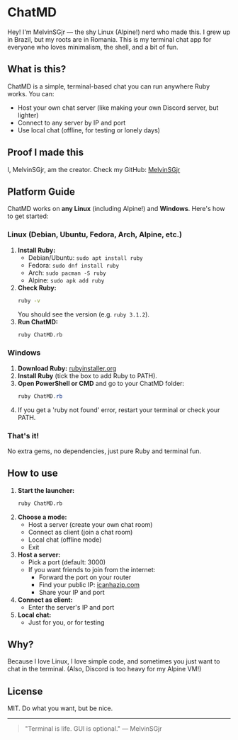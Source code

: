 # ChatMD

Hey! I'm MelvinSGjr — the shy Linux (Alpine!) nerd who made this. I grew up in Brazil, but my roots are in Romania. This is my terminal chat app for everyone who loves minimalism, the shell, and a bit of fun.

## What is this?
ChatMD is a simple, terminal-based chat you can run anywhere Ruby works. You can:
- Host your own chat server (like making your own Discord server, but lighter)
- Connect to any server by IP and port
- Use local chat (offline, for testing or lonely days)

## Proof I made this
I, MelvinSGjr, am the creator. Check my GitHub: [MelvinSGjr](https://github.com/MelvinSGjr)

## Platform Guide
ChatMD works on **any Linux** (including Alpine!) and **Windows**. Here's how to get started:

### Linux (Debian, Ubuntu, Fedora, Arch, Alpine, etc.)
1. **Install Ruby:**
   - Debian/Ubuntu: `sudo apt install ruby`
   - Fedora: `sudo dnf install ruby`
   - Arch: `sudo pacman -S ruby`
   - Alpine: `sudo apk add ruby`
2. **Check Ruby:**
   ```sh
   ruby -v
   ```
   You should see the version (e.g. `ruby 3.1.2`).
3. **Run ChatMD:**
   ```sh
   ruby ChatMD.rb
   ```

### Windows
1. **Download Ruby:** [rubyinstaller.org](https://rubyinstaller.org/)
2. **Install Ruby** (tick the box to add Ruby to PATH).
3. **Open PowerShell or CMD** and go to your ChatMD folder:
   ```powershell
   ruby ChatMD.rb
   ```
4. If you get a 'ruby not found' error, restart your terminal or check your PATH.

### That's it!
No extra gems, no dependencies, just pure Ruby and terminal fun.

## How to use
1. **Start the launcher:**
   ```sh
   ruby ChatMD.rb
   ```
2. **Choose a mode:**
   - Host a server (create your own chat room)
   - Connect as client (join a chat room)
   - Local chat (offline mode)
   - Exit
3. **Host a server:**
   - Pick a port (default: 3000)
   - If you want friends to join from the internet:
     - Forward the port on your router
     - Find your public IP: [icanhazip.com](https://icanhazip.com/)
     - Share your IP and port
4. **Connect as client:**
   - Enter the server's IP and port
5. **Local chat:**
   - Just for you, or for testing

## Why?
Because I love Linux, I love simple code, and sometimes you just want to chat in the terminal. (Also, Discord is too heavy for my Alpine VM!)

## License
MIT. Do what you want, but be nice.

---

> "Terminal is life. GUI is optional." — MelvinSGjr 